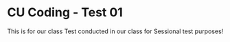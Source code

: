 # CU Coding - Test 01
This is for our class Test conducted in our class for Sessional test purposes!
